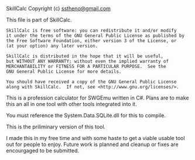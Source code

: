 SkillCalc Copyright (c) sstheno@gmail.com

This file is part of SkillCalc.

    SkillCalc is free software: you can redistribute it and/or modify
    it under the terms of the GNU General Public License as published by
    the Free Software Foundation, either version 3 of the License, or
    (at your option) any later version.

    SkillCalc is distributed in the hope that it will be useful,
    but WITHOUT ANY WARRANTY; without even the implied warranty of
    MERCHANTABILITY or FITNESS FOR A PARTICULAR PURPOSE.  See the
    GNU General Public License for more details.

    You should have received a copy of the GNU General Public License
    along with SkillCalc.  If not, see <http://www.gnu.org/licenses/>.

This is a profession calculator for SWGEmu written in C#.
Plans are to make this an all in one tool with other tools integrated into it.

You must reference the System.Data.SQLite.dll for this to compile.

This is the priliminary version of this tool.

I made this in my free time and with some haste to get a viable usable tool out for people to enjoy.
Future work is planned and cleanup  or fixes are  encourgaged to be submitted.
